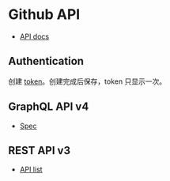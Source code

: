 # Github API

- [API docs](https://developer.github.com/)

## Authentication

创建 [token](https://github.com/settings/tokens)。创建完成后保存，token 只显示一次。


## GraphQL API v4

- [Spec](https://facebook.github.io/graphql/)


## REST API v3

- [API list](https://api.github.com/)


